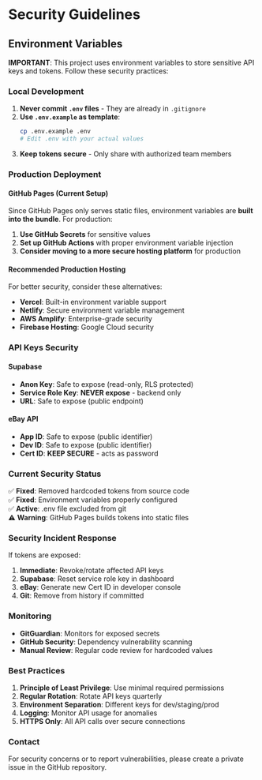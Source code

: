 # Security Guidelines

## Environment Variables

**IMPORTANT**: This project uses environment variables to store sensitive API keys and tokens. Follow these security practices:

### Local Development

1. **Never commit `.env` files** - They are already in `.gitignore`
2. **Use `.env.example` as template**:
   ```bash
   cp .env.example .env
   # Edit .env with your actual values
   ```
3. **Keep tokens secure** - Only share with authorized team members

### Production Deployment

#### GitHub Pages (Current Setup)
Since GitHub Pages only serves static files, environment variables are **built into the bundle**. For production:

1. **Use GitHub Secrets** for sensitive values
2. **Set up GitHub Actions** with proper environment variable injection
3. **Consider moving to a more secure hosting platform** for production

#### Recommended Production Hosting
For better security, consider these alternatives:

- **Vercel**: Built-in environment variable support
- **Netlify**: Secure environment variable management  
- **AWS Amplify**: Enterprise-grade security
- **Firebase Hosting**: Google Cloud security

### API Keys Security

#### Supabase
- **Anon Key**: Safe to expose (read-only, RLS protected)
- **Service Role Key**: **NEVER expose** - backend only
- **URL**: Safe to expose (public endpoint)

#### eBay API
- **App ID**: Safe to expose (public identifier)
- **Dev ID**: Safe to expose (public identifier)  
- **Cert ID**: **KEEP SECURE** - acts as password

### Current Security Status

✅ **Fixed**: Removed hardcoded tokens from source code  
✅ **Fixed**: Environment variables properly configured  
✅ **Active**: .env file excluded from git  
⚠️ **Warning**: GitHub Pages builds tokens into static files  

### Security Incident Response

If tokens are exposed:

1. **Immediate**: Revoke/rotate affected API keys
2. **Supabase**: Reset service role key in dashboard
3. **eBay**: Generate new Cert ID in developer console  
4. **Git**: Remove from history if committed

### Monitoring

- **GitGuardian**: Monitors for exposed secrets
- **GitHub Security**: Dependency vulnerability scanning
- **Manual Review**: Regular code review for hardcoded values

### Best Practices

1. **Principle of Least Privilege**: Use minimal required permissions
2. **Regular Rotation**: Rotate API keys quarterly
3. **Environment Separation**: Different keys for dev/staging/prod
4. **Logging**: Monitor API usage for anomalies
5. **HTTPS Only**: All API calls over secure connections

### Contact

For security concerns or to report vulnerabilities, please create a private issue in the GitHub repository.